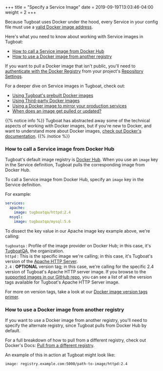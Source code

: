 +++
title = "Specify a Service Image"
date = 2019-09-19T13:03:46-04:00
weight = 2
+++

Because Tugboat uses Docker under the hood, every Service in your config file
must use a
[valid Docker image address](https://docs.docker.com/engine/reference/commandline/pull/).

Here's what you need to know about working with Service images in Tugboat:

- [How to call a Service image from Docker Hub](#how-to-call-a-service-image-from-docker-hub)
- [How to use a Docker image from another registry](#how-to-use-a-docker-image-from-another-registry)

If you want to pull a Docker image that isn't public, you'll need to
[authenticate with the Docker Registry](../../setting-up-tugboat/index.md#authenticate-with-a-docker-registry)
from your project's
[Repository Settings](../../setting-up-tugboat/index.md#change-repository-settings).

For a deeper dive on Service images in Tugboat, check out:

- [Using Tugboat's prebuilt Docker images](../service-images/index.md#tugboats-prebuilt-docker-images)
- [Using Third-party Docker images](../service-images/index.md#third-party-docker-images)
- [Using a Docker image to mirror your production services](../service-images/index.md#using-a-docker-image-to-mirror-your-production-services)
- [When does an image get pulled or updated?](../service-images/index.md#when-does-an-image-get-pulled-or-updated)

{{% notice info %}} Tugboat has abstracted away some of the technical aspects of
working with Docker images, but if you're new to Docker, and want to understand
more about Docker images,
[check out Docker's documentation](https://docs.docker.com/v17.09/engine/userguide/storagedriver/imagesandcontainers/).
{{% /notice %}}

### How to call a Service image from Docker Hub

Tugboat's default image registry is [Docker Hub](https://hub.docker.com/). When
you use an `image` key in the Service definition, Tugboat pulls the
corresponding image from Docker Hub.

To call a Service image from Docker Hub, specify an `image` key in the Service
definition.

For example:

```yaml
services:
  apache:
    image: tugboatqa/httpd:2.4
  msyql:
    image: tugboatqa/mysql:5.6
```

To dissect the key value in our Apache image key example above, we're calling:

`tugboatqa` : Profile of the image provider on Docker Hub; in this case, it's
[TugboatQA](https://hub.docker.com/u/tugboatqa), the organization.  
`httpd` : This is the specific image we're calling; in this case, it's Tugboat's
version of the [Apache HTTP Server](https://hub.docker.com/r/tugboatqa/httpd).  
`2.4` : **OPTIONAL** version tag; in this case, we're calling for the specific
2.4 version of Tugboat's Apache HTTP server image. If you browse to the
[supported images in our GitHub repo](https://github.com/TugboatQA/dockerfiles/blob/master/httpd/TAGS.md),
you can see a list of all the version tags available for Tugboat's Apache HTTP
Server image.

For more on version tags, take a look at our
[Docker image version tags primer](../service-images/index.md#docker-image-version-tags-primer).

### How to use a Docker image from another registry

If you want to use a Docker image from another registry, you'll need to specify
the alternate registry, since Tugboat pulls from Docker Hub by default.

For a full breakdown of how to pull from a different registry, check out
Docker's Docs:
[Pull from a different registry](https://docs.docker.com/engine/reference/commandline/pull/#pull-from-a-different-registry).

An example of this in action at Tugboat might look like:

`image: registry.example.com:5000/path-to-image/httpd:2.4`
